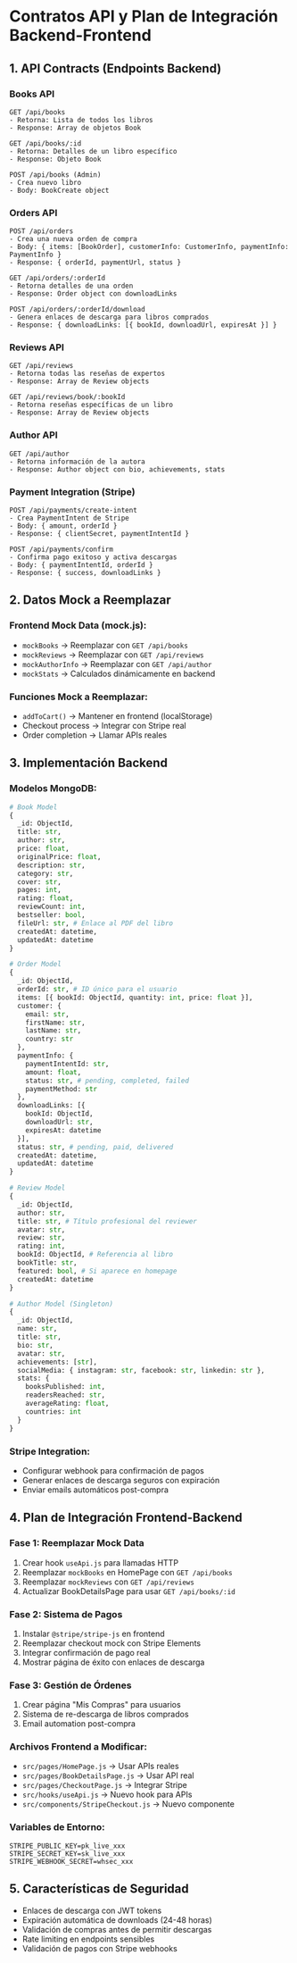 # Contratos API y Plan de Integración Backend-Frontend

## 1. API Contracts (Endpoints Backend)

### Books API
```
GET /api/books
- Retorna: Lista de todos los libros
- Response: Array de objetos Book

GET /api/books/:id  
- Retorna: Detalles de un libro específico
- Response: Objeto Book

POST /api/books (Admin)
- Crea nuevo libro
- Body: BookCreate object
```

### Orders API  
```
POST /api/orders
- Crea una nueva orden de compra
- Body: { items: [BookOrder], customerInfo: CustomerInfo, paymentInfo: PaymentInfo }
- Response: { orderId, paymentUrl, status }

GET /api/orders/:orderId
- Retorna detalles de una orden
- Response: Order object con downloadLinks

POST /api/orders/:orderId/download
- Genera enlaces de descarga para libros comprados
- Response: { downloadLinks: [{ bookId, downloadUrl, expiresAt }] }
```

### Reviews API
```
GET /api/reviews
- Retorna todas las reseñas de expertos
- Response: Array de Review objects

GET /api/reviews/book/:bookId
- Retorna reseñas específicas de un libro
- Response: Array de Review objects
```

### Author API
```
GET /api/author
- Retorna información de la autora
- Response: Author object con bio, achievements, stats
```

### Payment Integration (Stripe)
```
POST /api/payments/create-intent
- Crea PaymentIntent de Stripe
- Body: { amount, orderId }
- Response: { clientSecret, paymentIntentId }

POST /api/payments/confirm
- Confirma pago exitoso y activa descargas
- Body: { paymentIntentId, orderId }
- Response: { success, downloadLinks }
```

## 2. Datos Mock a Reemplazar

### Frontend Mock Data (mock.js):
- `mockBooks` → Reemplazar con `GET /api/books`
- `mockReviews` → Reemplazar con `GET /api/reviews`  
- `mockAuthorInfo` → Reemplazar con `GET /api/author`
- `mockStats` → Calculados dinámicamente en backend

### Funciones Mock a Reemplazar:
- `addToCart()` → Mantener en frontend (localStorage)
- Checkout process → Integrar con Stripe real
- Order completion → Llamar APIs reales

## 3. Implementación Backend

### Modelos MongoDB:
```python
# Book Model
{
  _id: ObjectId,
  title: str,
  author: str,
  price: float,
  originalPrice: float,
  description: str,
  category: str,
  cover: str,
  pages: int,
  rating: float,
  reviewCount: int,
  bestseller: bool,
  fileUrl: str, # Enlace al PDF del libro
  createdAt: datetime,
  updatedAt: datetime
}

# Order Model  
{
  _id: ObjectId,
  orderId: str, # ID único para el usuario
  items: [{ bookId: ObjectId, quantity: int, price: float }],
  customer: { 
    email: str,
    firstName: str, 
    lastName: str,
    country: str 
  },
  paymentInfo: {
    paymentIntentId: str,
    amount: float,
    status: str, # pending, completed, failed
    paymentMethod: str
  },
  downloadLinks: [{ 
    bookId: ObjectId, 
    downloadUrl: str, 
    expiresAt: datetime 
  }],
  status: str, # pending, paid, delivered
  createdAt: datetime,
  updatedAt: datetime
}

# Review Model
{
  _id: ObjectId,
  author: str,
  title: str, # Título profesional del reviewer
  avatar: str,
  review: str,
  rating: int,
  bookId: ObjectId, # Referencia al libro
  bookTitle: str,
  featured: bool, # Si aparece en homepage
  createdAt: datetime
}

# Author Model (Singleton)
{
  _id: ObjectId,
  name: str,
  title: str,
  bio: str,
  avatar: str,
  achievements: [str],
  socialMedia: { instagram: str, facebook: str, linkedin: str },
  stats: { 
    booksPublished: int,
    readersReached: str,
    averageRating: float,
    countries: int
  }
}
```

### Stripe Integration:
- Configurar webhook para confirmación de pagos
- Generar enlaces de descarga seguros con expiración
- Enviar emails automáticos post-compra

## 4. Plan de Integración Frontend-Backend

### Fase 1: Reemplazar Mock Data
1. Crear hook `useApi.js` para llamadas HTTP
2. Reemplazar `mockBooks` en HomePage con `GET /api/books`
3. Reemplazar `mockReviews` con `GET /api/reviews`
4. Actualizar BookDetailsPage para usar `GET /api/books/:id`

### Fase 2: Sistema de Pagos
1. Instalar `@stripe/stripe-js` en frontend
2. Reemplazar checkout mock con Stripe Elements
3. Integrar confirmación de pago real
4. Mostrar página de éxito con enlaces de descarga

### Fase 3: Gestión de Órdenes
1. Crear página "Mis Compras" para usuarios
2. Sistema de re-descarga de libros comprados
3. Email automation post-compra

### Archivos Frontend a Modificar:
- `src/pages/HomePage.js` → Usar APIs reales
- `src/pages/BookDetailsPage.js` → Usar API real
- `src/pages/CheckoutPage.js` → Integrar Stripe
- `src/hooks/useApi.js` → Nuevo hook para APIs
- `src/components/StripeCheckout.js` → Nuevo componente

### Variables de Entorno:
```
STRIPE_PUBLIC_KEY=pk_live_xxx
STRIPE_SECRET_KEY=sk_live_xxx
STRIPE_WEBHOOK_SECRET=whsec_xxx
```

## 5. Características de Seguridad

- Enlaces de descarga con JWT tokens
- Expiración automática de downloads (24-48 horas)
- Validación de compras antes de permitir descargas
- Rate limiting en endpoints sensibles
- Validación de pagos con Stripe webhooks